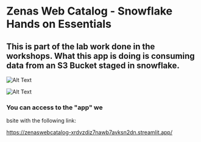 # Zenas Web Catalog - Snowflake Hands on Essentials

## This is part of the lab work done in the workshops. What this app is doing is consuming data from an S3 Bucket staged in snowflake. 

![Alt Text](https://learn.snowflake.com/assets/courseware/v1/efbded64a11ffc37db3fd3b425152740/asset-v1:snowflake+ESS-DLKW+A+type@asset+block/GIF_DLKW_060.gif)

![Alt Text](https://learn.snowflake.com/assets/courseware/v1/87352cdd7cbdc5ca83e927abb8c1714d/asset-v1:snowflake+ESS-DLKW+A+type@asset+block/GIF_DLKW_061.gif)





### You can access to the "app" we
bsite with the following link:

https://zenaswebcatalog-xrdvzdiz7nawb7avksn2dn.streamlit.app/
